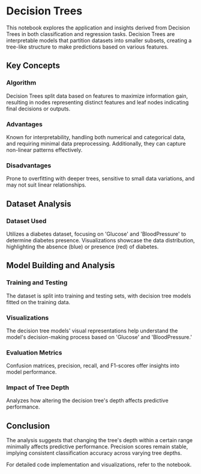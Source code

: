 # Decision Trees

This notebook explores the application and insights derived from Decision Trees in both classification and regression tasks. Decision Trees are interpretable models that partition datasets into smaller subsets, creating a tree-like structure to make predictions based on various features.

## Key Concepts

### Algorithm
Decision Trees split data based on features to maximize information gain, resulting in nodes representing distinct features and leaf nodes indicating final decisions or outputs.

### Advantages
Known for interpretability, handling both numerical and categorical data, and requiring minimal data preprocessing. Additionally, they can capture non-linear patterns effectively.

### Disadvantages
Prone to overfitting with deeper trees, sensitive to small data variations, and may not suit linear relationships.

## Dataset Analysis

### Dataset Used
Utilizes a diabetes dataset, focusing on 'Glucose' and 'BloodPressure' to determine diabetes presence. Visualizations showcase the data distribution, highlighting the absence (blue) or presence (red) of diabetes.

## Model Building and Analysis

### Training and Testing
The dataset is split into training and testing sets, with decision tree models fitted on the training data.

### Visualizations
The decision tree models' visual representations help understand the model's decision-making process based on 'Glucose' and 'BloodPressure.'

### Evaluation Metrics
Confusion matrices, precision, recall, and F1-scores offer insights into model performance.

### Impact of Tree Depth
Analyzes how altering the decision tree's depth affects predictive performance.

## Conclusion

The analysis suggests that changing the tree's depth within a certain range minimally affects predictive performance. Precision scores remain stable, implying consistent classification accuracy across varying tree depths.

For detailed code implementation and visualizations, refer to the notebook.
